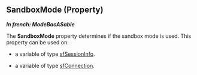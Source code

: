 
## SandboxMode (Property)

***In french: ModeBacASable***
	



<a name="XUse"></a>
<a name="Use"></a>
<a name="description"></a>
The **SandboxMode** property determines if the sandbox mode is used. This property can be used on:

- a variable of type [sfSessionInfo](../WDLang5/1000018416.md). 

- a variable of type [sfConnection](../WDLang5/1000017579.md). 




